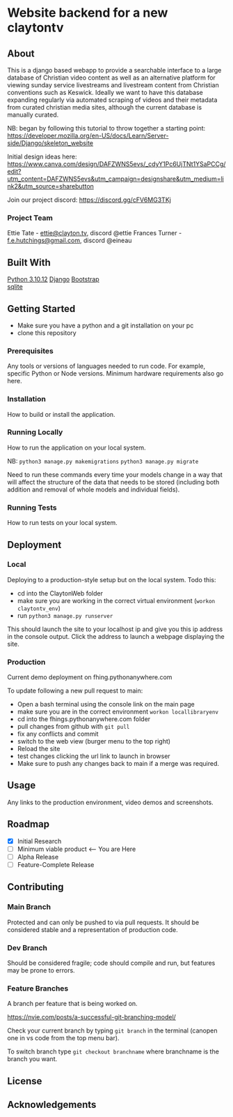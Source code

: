 # Website backend for a new claytontv

## About
This is a django based webapp to provide a searchable interface to a large database of Christian video content as well as an alternative platform for viewing sunday service livestreams and livestream content from Christian conventions such as Keswick.
Ideally we want to have this database expanding regularly via automated scraping of videos and their metadata from curated christian media sites, although the current database is manually curated.

NB: began by following this tutorial to throw together a starting point:
https://developer.mozilla.org/en-US/docs/Learn/Server-side/Django/skeleton_website

Initial design ideas here: https://www.canva.com/design/DAFZWNS5evs/_cdyY1Pc6UjTNt1YSaPCCg/edit?utm_content=DAFZWNS5evs&utm_campaign=designshare&utm_medium=link2&utm_source=sharebutton 

Join our project discord: https://discord.gg/cFV6MG3TKj   

### Project Team

Ettie Tate - ettie@clayton.tv, discord @ettie
Frances Turner - f.e.hutchings@gmail.com, discord @eineau

## Built With

[Python 3.10.12](https://www.python.org/)
[Django](https://www.djangoproject.com/)
[Bootstrap](https://getbootstrap.com/)  
[sqlite](https://www.sqlite.org/)

## Getting Started

- Make sure you have a python and a git installation on your pc
- clone this repository
  

### Prerequisites

Any tools or versions of languages needed to run code. For example, specific Python or Node versions. Minimum hardware requirements also go here.

### Installation

How to build or install the application.

### Running Locally

How to run the application on your local system.

NB:
`python3 manage.py makemigrations`
`python3 manage.py migrate`

Need to run these commands every time your models change in a way that will affect the structure of the data that needs to be stored (including both addition and removal of whole models and individual fields).


### Running Tests

How to run tests on your local system.

## Deployment

### Local

Deploying to a production-style setup but on the local system. 
Todo this:
- cd into the ClaytonWeb folder
- make sure you are working in the correct virtual environment (`workon claytontv_env`)
- run `python3 manage.py runserver`

This should launch the site to your localhost ip and give you this ip address in the console output. Click the address to launch a webpage displaying the site.

### Production

Current demo deployment on fhing.pythonanywhere.com

To update following a new pull request to main:
- Open a bash terminal using the console link on the main page
- make sure you are in the correct environment `workon locallibraryenv`
- cd into the fhings.pythonanywhere.com folder
- pull changes from github with `git pull`
- fix any conflicts and commit
- switch to the web view (burger menu to the top right)
- Reload the site
- test changes clicking the url link to launch in browser
- Make sure to push any changes back to main if a merge was required.


## Usage

Any links to the production environment, video demos and screenshots.

## Roadmap

- [x] Initial Research  
- [ ] Minimum viable product <-- You are Here  
- [ ] Alpha Release  
- [ ] Feature-Complete Release  

## Contributing

### Main Branch
Protected and can only be pushed to via pull requests. It should be considered stable and a representation of production code.

### Dev Branch
Should be considered fragile; code should compile and run, but features may be prone to errors.

### Feature Branches
A branch per feature that is being worked on.

https://nvie.com/posts/a-successful-git-branching-model/

Check your current branch by typing `git branch` in the terminal (canopen one in vs code from the top menu bar).

To switch branch type `git checkout branchname` where branchname is the branch you want.

## License


## Acknowledgements
